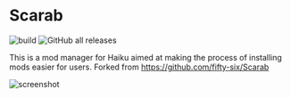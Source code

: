 # Scarab
![build](https://github.com/Schyvun/Haiku-Scarab/actions/workflows/dotnet.yml/badge.svg)
![GitHub all releases](https://img.shields.io/github/downloads/Schyvun/Haiku-Scarab/total)

This is a mod manager for Haiku aimed at making the process of installing mods easier for users. Forked from https://github.com/fifty-six/Scarab

![screenshot](https://i.imgur.com/grMRx8E.png)
